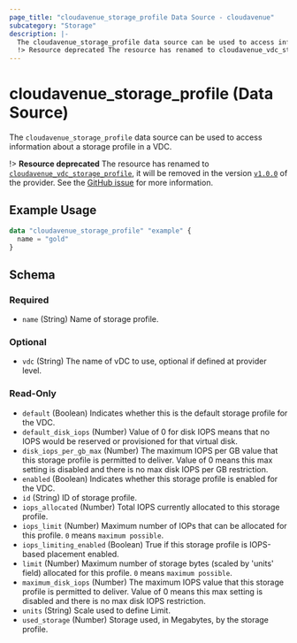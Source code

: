 ```yaml
---
page_title: "cloudavenue_storage_profile Data Source - cloudavenue"
subcategory: "Storage"
description: |-
  The cloudavenue_storage_profile data source can be used to access information about a storage profile in a VDC.
  !> Resource deprecated The resource has renamed to cloudavenue_vdc_storage_profile https://registry.terraform.io/providers/orange-cloudavenue/cloudavenue/latest/docs/data-sources/vdc_storage_profile, it will be removed in the version v1.0.0 https://github.com/orange-cloudavenue/terraform-provider-cloudavenue/milestone/27 of the provider. See the GitHub issue https://github.com/orange-cloudavenue/terraform-provider-cloudavenue/issues/1163 for more information.
---
```


# cloudavenue_storage_profile (Data Source)

The `cloudavenue_storage_profile` data source can be used to access information about a storage profile in a VDC. 

 !> **Resource deprecated** The resource has renamed to [`cloudavenue_vdc_storage_profile`](https://registry.terraform.io/providers/orange-cloudavenue/cloudavenue/latest/docs/data-sources/vdc_storage_profile), it will be removed in the version [`v1.0.0`](https://github.com/orange-cloudavenue/terraform-provider-cloudavenue/milestone/27) of the provider. See the [GitHub issue](https://github.com/orange-cloudavenue/terraform-provider-cloudavenue/issues/1163) for more information.

## Example Usage

```terraform
data "cloudavenue_storage_profile" "example" {
  name = "gold"
}
```

<!-- schema generated by tfplugindocs -->
## Schema

### Required

- `name` (String) Name of storage profile.

### Optional

- `vdc` (String) The name of vDC to use, optional if defined at provider level.

### Read-Only

- `default` (Boolean) Indicates whether this is the default storage profile for the VDC.
- `default_disk_iops` (Number) Value of 0 for disk IOPS means that no IOPS would be reserved or provisioned for that virtual disk.
- `disk_iops_per_gb_max` (Number) The maximum IOPS per GB value that this storage profile is permitted to deliver. Value of 0 means this max setting is disabled and there is no max disk IOPS per GB restriction.
- `enabled` (Boolean) Indicates whether this storage profile is enabled for the VDC.
- `id` (String) ID of storage profile.
- `iops_allocated` (Number) Total IOPS currently allocated to this storage profile.
- `iops_limit` (Number) Maximum number of IOPs that can be allocated for this profile. `0` means `maximum possible`.
- `iops_limiting_enabled` (Boolean) True if this storage profile is IOPS-based placement enabled.
- `limit` (Number) Maximum number of storage bytes (scaled by 'units' field) allocated for this profile. `0` means `maximum possible`.
- `maximum_disk_iops` (Number) The maximum IOPS value that this storage profile is permitted to deliver. Value of 0 means this max setting is disabled and there is no max disk IOPS restriction.
- `units` (String) Scale used to define Limit.
- `used_storage` (Number) Storage used, in Megabytes, by the storage profile.

